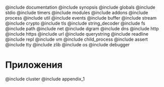 @include documentation
@include synopsis
@include globals
@include stdio
@include timers
@include modules
@include addons
@include process
@include util
@include events
@include buffer
@include stream
@include crypto
@include tls
@include string_decoder
@include fs
@include path
@include net
@include dgram
@include dns
@include http
@include https
@include url
@include querystring
@include readline
@include repl
@include vm
@include child_process
@include assert
@include tty
@include zlib
@include os
@include debugger

# Приложения
@include cluster
@include appendix_1

